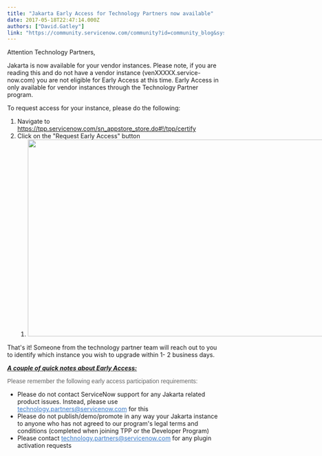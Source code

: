 ```yaml
---
title: "Jakarta Early Access for Technology Partners now available"
date: 2017-05-18T22:47:14.000Z
authors: ["David.Gatley"]
link: "https://community.servicenow.com/community?id=community_blog&sys_id=a28c2ae1dbd0dbc01dcaf3231f961975"
---
```

<p>Attention Technology Partners,</p><p></p><p>Jakarta is now available for your vendor instances. Please note, if you are reading this and do not have a vendor instance (venXXXXX.service-now.com) you are not eligible for Early Access at this time. Early Access in only available for vendor instances through the Technology Partner program.</p><p></p><p>To request access for your instance, please do the following:</p><ol><li>Navigate to <a href="https://tpp.servicenow.com/sn_appstore_store.do#!/tpp/certify" title="https://tpp.servicenow.com/sn_appstore_store.do#!/tpp/certify">https://tpp.servicenow.com/sn_appstore_store.do#!/tpp/certify</a></li><li>Click on the "Request Early Access" button<ol><li><img   class="image-1 jive-image" height="458" src="2c23188adbd417041dcaf3231f9619aa.iix" style="max-width: 1200px; max-height: 900px; width: 843px; height: 458.03px;" width="843"/></li></ol></li></ol><p>That's it! Someone from the technology partner team will reach out to you to identify which instance you wish to upgrade within 1- 2 business days.</p><p></p><p><em style="text-decoration: underline;"><strong>A couple of quick notes about Early Access:</strong></em></p><p class="p1" style="font-family: arial, sans-serif; color: #666666;">Please remember the following early access participation requirements:</p><ul><li>Please do not contact ServiceNow support for any Jakarta related product issues. Instead, please use <a title="k-email-small" class="jive-link-email-small" href="mailto:technology.partners@servicenow.com" style="font-weight: inherit; font-style: inherit; font-family: inherit; color: #3778c7;">technology.partners@servicenow.com</a> for this</li><li>Please do not publish/demo/promote in any way your Jakarta instance to anyone who has not agreed to our program's legal terms and conditions (completed when joining TPP or the Developer Program)</li><li>Please contact <a title="k-email-small" class="jive-link-email-small" href="mailto:technology.partners@servicenow.com" style="font-weight: inherit; font-style: inherit; font-family: inherit; color: #3778c7;">technology.partners@servicenow.com</a> for any plugin activation requests</li></ul>